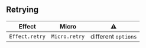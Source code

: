 ## Retrying

| Effect         | Micro         | ⚠️                  |
| -------------- | ------------- | ------------------- |
| `Effect.retry` | `Micro.retry` | different `options` |
